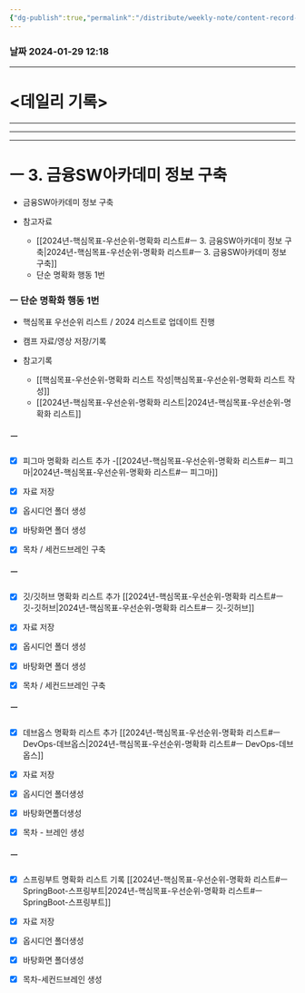 ```yaml
---
{"dg-publish":true,"permalink":"/distribute/weekly-note/content-record-folder/2024-01-28-w5/","tags":["데일리-주간-기록"],"noteIcon":""}
---
```


### 날짜 2024-01-29 12:18

-------------------------------

# <데일리 기록> 


------------
---------
----

# ㅡ 3. 금융SW아카데미 정보 구축
- 금융SW아카데미 정보 구축
	
- 참고자료
	- [[2024년-핵심목표-우선순위-명확화 리스트#ㅡ 3. 금융SW아카데미 정보 구축\|2024년-핵심목표-우선순위-명확화 리스트#ㅡ 3. 금융SW아카데미 정보 구축]]
	- 단순 명확화 행동 1번
	
###  ㅡ 단순 명확화 행동 1번
- 핵심목표 우선순위 리스트 / 2024 리스트로 업데이트 진행
- 캠프 자료/영상 저장/기록
	
- 참고기록
	- [[핵심목표-우선순위-명확화 리스트 작성\|핵심목표-우선순위-명확화 리스트 작성]]
	- [[2024년-핵심목표-우선순위-명확화 리스트\|2024년-핵심목표-우선순위-명확화 리스트]]



##### ㅡ
- [x] 피그마 명확화 리스트 추가
	-[[2024년-핵심목표-우선순위-명확화 리스트#ㅡ 피그마\|2024년-핵심목표-우선순위-명확화 리스트#ㅡ 피그마]]
	
- [x] 자료 저장
- [x] 옵시디언 폴더 생성
- [x] 바탕화면 폴더 생성
- [x] 목차 / 세컨드브레인 구축


##### ㅡ
- [x] 깃/깃허브 명확화 리스트 추가
	[[2024년-핵심목표-우선순위-명확화 리스트#ㅡ 깃-깃허브\|2024년-핵심목표-우선순위-명확화 리스트#ㅡ 깃-깃허브]]
	
- [x] 자료 저장
- [x] 옵시디언 폴더 생성
- [x] 바탕화면 폴더 생성
- [x] 목차 / 세컨드브레인 구축

##### ㅡ
- [x] 데브옵스 명확화 리스트 추가
	[[2024년-핵심목표-우선순위-명확화 리스트#ㅡ DevOps-데브옵스\|2024년-핵심목표-우선순위-명확화 리스트#ㅡ DevOps-데브옵스]]
	
- [x] 자료 저장
- [x] 옵시디언 폴더생성
- [x] 바탕화면폴더생성
- [x] 목차 - 브레인 생성


##### ㅡ
- [x] 스프링부트 명확화 리스트 기록
	[[2024년-핵심목표-우선순위-명확화 리스트#ㅡ SpringBoot-스프링부트\|2024년-핵심목표-우선순위-명확화 리스트#ㅡ SpringBoot-스프링부트]]
	
- [x] 자료 저장
- [x] 옵시디언 폴더생성
- [x] 바탕화면 폴더생성
- [x] 목차-세컨드브레인 생성